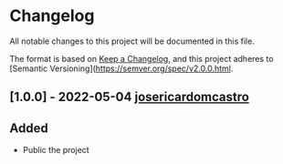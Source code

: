 # Changelog

All notable changes to this project will be documented in this file.

The format is based on [Keep a Changelog](https://keepachangelog.com/en/1.0.0/), and this project adheres to [Semantic Versioning](https://semver.org/spec/v2.0.0.html.


## [1.0.0] - 2022-05-04 [josericardomcastro](https://github.com/josericardomcastro)

## Added
- Public the project